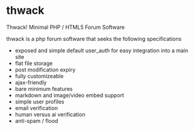 thwack
======

Thwack! Minimal PHP / HTML5 Forum Software


thwack is a php forum software that seeks the following specifications

* exposed and simple default user_auth for easy integration into a main site
* flat file storage
* post modification expiry
* fully customizeable
* ajax-friendly
* bare minimum features
* markdown and image/video embed support
* simple user profiles
* email verification
* human versus ai verification
* anti-spam / flood
